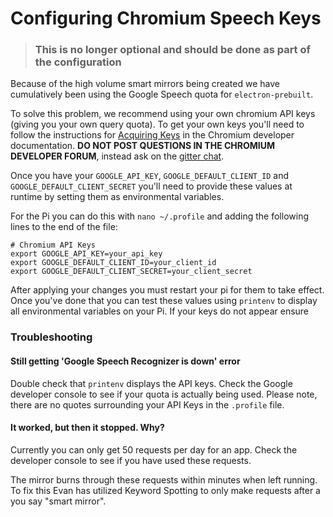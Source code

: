 # Configuring Chromium Speech Keys
>### This is no longer optional and should be done as part of the configuration

Because of the high volume smart mirrors being created we have cumulatively been using the Google Speech quota for `electron-prebuilt`.

To solve this problem, we recommend using your own chromium API keys (giving you your own query quota). To get your own keys you'll need to follow the instructions for [Acquiring Keys](https://www.chromium.org/developers/how-tos/api-keys) in the  Chromium developer documentation.
**DO NOT POST QUESTIONS IN THE CHROMIUM DEVELOPER FORUM**, instead ask on the [gitter chat](gitter.im/evancohen/smart-mirror).
 
 
Once you have your `GOOGLE_API_KEY`, `GOOGLE_DEFAULT_CLIENT_ID` and `GOOGLE_DEFAULT_CLIENT_SECRET` you'll need to provide these values at runtime by setting them as environmental variables.

For the Pi you can do this with `nano ~/.profile` and adding the following lines to the end of the file:

```
# Chromium API Keys
export GOOGLE_API_KEY=your_api_key
export GOOGLE_DEFAULT_CLIENT_ID=your_client_id
export GOOGLE_DEFAULT_CLIENT_SECRET=your_client_secret
```

After applying your changes you must restart your pi for them to take effect. Once you've done that you can test these values using `printenv` to display all environmental variables on your Pi. If your keys do not appear ensure 

### Troubleshooting

#### Still getting 'Google Speech Recognizer is down' error
Double check that `printenv` displays the API keys. Check the Google developer console to see if your quota is actually being used. Please note, there are no quotes surrounding your API Keys in the `.profile` file.

#### It worked, but then it stopped. Why?
Currently you can only get 50 requests per day for an app. Check the developer console to see if you have used these requests.

The mirror burns through these requests within minutes when left running. To fix this Evan has utilized Keyword Spotting to only make requests after a you say "smart mirror".

